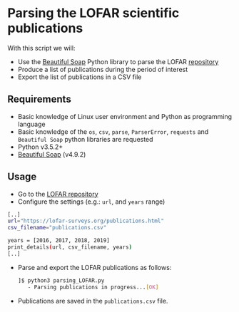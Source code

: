 # Parsing the LOFAR scientific publications

With this script we will:

* Use the [Beautiful Soap](https://www.crummy.com/software/BeautifulSoup/bs4/doc/) Python library to parse the LOFAR [repository](https://lofar-surveys.org/publications.html)
* Produce a list of publications during the period of interest
* Export the list of publications in a CSV file

## Requirements

* Basic knowledge of Linux user environment and Python as programming language
* Basic knowledge of the `os`, `csv`, `parse`, `ParserError`, `requests` and `Beautiful Soap` python libraries are requested
* Python v3.5.2+
* [Beautiful Soap](https://www.crummy.com/software/BeautifulSoup/bs4/doc/) (v4.9.2)

## Usage

* Go to the [LOFAR repository](https://lofar-surveys.org/publications.html)
* Configure the settings (e.g.: `url`, and `years` range)

```sh
[..]
url="https://lofar-surveys.org/publications.html"
csv_filename="publications.csv"

years = [2016, 2017, 2018, 2019]
print_details(url, csv_filename, years)
[..]
```

* Parse and export the LOFAR publications as follows:
  ```sh
  ]$ python3 parsing_LOFAR.py
     - Parsing publications in progress...[OK]
  ```

* Publications are saved in the `publications.csv` file.
